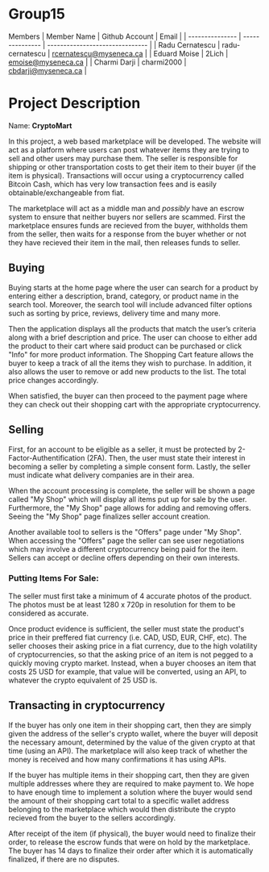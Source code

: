 # Group15

Members
|   Member Name   | Github Account  |             Email               |
| --------------- | --------------- | ------------------------------- |
| Radu Cernatescu | radu-cernatescu | rcernatescu@myseneca.ca         |
| Eduard Moise    | 2Lich           | emoise@myseneca.ca              |
| Charmi Darji    | charmi2000      | cbdarji@myseneca.ca             |

# Project Description

Name: **CryptoMart**

In this project, a web based marketplace will be developed. The website will act as a platform where users can post whatever items they are trying to sell and other users may purchase them. The seller is responsible for shipping or other transportation costs to get their item to their buyer (if the item is physical). Transactions will occur using a cryptocurrency called Bitcoin Cash, which has very low transaction fees and is easily obtainable/exchangeable from fiat.

The marketplace will act as a middle man and *possibly* have an escrow system to ensure that neither buyers nor sellers are scammed. First the marketplace ensures funds are recieved from the buyer, withholds them from the seller, then waits for a response from the buyer whether or not they have recieved their item in the mail, then releases funds to seller.

## Buying

Buying starts at the home page where the user can search for a product by entering either a description, brand, category, or product name in the search tool. Moreover, the search tool will include advanced filter options such as sorting by price, reviews, delivery time and many more.

Then the application displays all the products that match the user’s criteria along with a brief description and price. The user can choose to either add the product to their cart where said product can be purchased or click "Info" for more product information. The Shopping Cart feature allows the buyer to keep a track of all the items they wish to purchase. In addition, it also allows the user to remove or add new products to the list. The total price changes accordingly.

When satisfied, the buyer can then proceed to the payment page where they can check out their shopping cart with the appropriate cryptocurrency.

## Selling

First, for an account to be eligible as a seller, it must be protected by 2-Factor-Authentification (2FA). Then, the user must state their interest in becoming a seller by completing a simple consent form. Lastly, the seller must indicate what delivery companies are in their area.

When the account processing is complete, the seller will be shown a page called "My Shop" which will display all items put up for sale by the user. Furthermore, the "My Shop" page allows for adding and removing offers. Seeing the "My Shop" page finalizes seller account creation.

Another available tool to sellers is the "Offers" page under "My Shop". When accessing the "Offers" page the seller can see user negotiations which may involve a different cryptocurrency being paid for the item. Sellers can accept or decline offers depending on their own interests.

### Putting Items For Sale:

The seller must first take a minimum of 4 accurate photos of the product. The photos must be at least 1280 x 720p in resolution for them to be considered as accurate.

Once product evidence is sufficient, the seller must state the product's price in their preffered fiat currency (i.e. CAD, USD, EUR, CHF, etc). The seller chooses their asking price in a fiat currency, due to the high volatility of cryptocurrencies, so that the asking price of an item is not pegged to a quickly moving crypto market. Instead, when a buyer chooses an item that costs 25 USD for example, that value will be converted, using an API, to whatever the crypto equivalent of 25 USD is.

## Transacting in cryptocurrency

If the buyer has only one item in their shopping cart, then they are simply given the address of the seller's crypto wallet, where the buyer will deposit the necessary amount, determined by the value of the given crypto at that time (using an API). The marketplace will also keep track of whether the money is received and how many confirmations it has using APIs.

If the buyer has multiple items in their shopping cart, then they are given multiple addresses where they are required to make payment to. We hope to have enough time to implement a solution where the buyer would send the amount of their shopping cart total to a specific wallet address belonging to the marketplace which would then distribute the crypto recieved from the buyer to the sellers accordingly.

After receipt of the item (if physical), the buyer would need to finalize their order, to release the escrow funds that were on hold by the marketplace. The buyer has 14 days to finalize their order after which it is automatically finalized, if there are no disputes.
